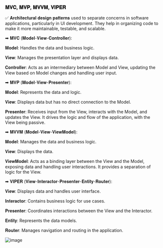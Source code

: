 
###  𝐌𝐕𝐂, 𝐌𝐕𝐏, 𝐌𝐕𝐕𝐌, 𝐕𝐈𝐏𝐄𝐑 

✅ 𝐀𝐫𝐜𝐡𝐢𝐭𝐞𝐜𝐭𝐮𝐫𝐚𝐥 𝐝𝐞𝐬𝐢𝐠𝐧 𝐩𝐚𝐭𝐭𝐞𝐫𝐧𝐬 used to separate concerns in software applications, particularly in UI development. They help in organizing code to make it more maintainable, testable, and scalable.

➡ 𝐌𝐕𝐂 (𝐌𝐨𝐝𝐞𝐥-𝐕𝐢𝐞𝐰-𝐂𝐨𝐧𝐭𝐫𝐨𝐥𝐥𝐞𝐫):

𝐌𝐨𝐝𝐞𝐥: Handles the data and business logic.

𝐕𝐢𝐞𝐰: Manages the presentation layer and displays data.

𝐂𝐨𝐧𝐭𝐫𝐨𝐥𝐥𝐞𝐫: Acts as an intermediary between Model and View, updating the View based on Model changes and handling user input.

➡ 𝐌𝐕𝐏 (𝐌𝐨𝐝𝐞𝐥-𝐕𝐢𝐞𝐰-𝐏𝐫𝐞𝐬𝐞𝐧𝐭𝐞𝐫):

𝐌𝐨𝐝𝐞𝐥: Represents the data and logic.

𝐕𝐢𝐞𝐰: Displays data but has no direct connection to the Model.

𝐏𝐫𝐞𝐬𝐞𝐧𝐭𝐞𝐫: Receives input from the View, interacts with the Model, and updates the View. It drives the logic and flow of the application, with the View being passive.

➡ 𝐌𝐕𝐕𝐌 (𝐌𝐨𝐝𝐞𝐥-𝐕𝐢𝐞𝐰-𝐕𝐢𝐞𝐰𝐌𝐨𝐝𝐞𝐥):

𝐌𝐨𝐝𝐞𝐥: Manages the data and business logic.

𝐕𝐢𝐞𝐰: Displays the data.

𝐕𝐢𝐞𝐰𝐌𝐨𝐝𝐞𝐥: Acts as a binding layer between the View and the Model, exposing data and handling user interactions. It provides a separation of logic for the View.

➡ 𝐕𝐈𝐏𝐄𝐑 (𝐕𝐢𝐞𝐰-𝐈𝐧𝐭𝐞𝐫𝐚𝐜𝐭𝐨𝐫-𝐏𝐫𝐞𝐬𝐞𝐧𝐭𝐞𝐫-𝐄𝐧𝐭𝐢𝐭𝐲-𝐑𝐨𝐮𝐭𝐞𝐫):

𝐕𝐢𝐞𝐰: Displays data and handles user interface.

𝐈𝐧𝐭𝐞𝐫𝐚𝐜𝐭𝐨𝐫: Contains business logic for use cases.

𝐏𝐫𝐞𝐬𝐞𝐧𝐭𝐞𝐫: Coordinates interactions between the View and the Interactor.

𝐄𝐧𝐭𝐢𝐭𝐲: Represents the data models.

𝐑𝐨𝐮𝐭𝐞𝐫: Manages navigation and routing in the application.

![image](https://github.com/user-attachments/assets/762a6bb7-355b-4079-b02b-47645f5965ca)

 
